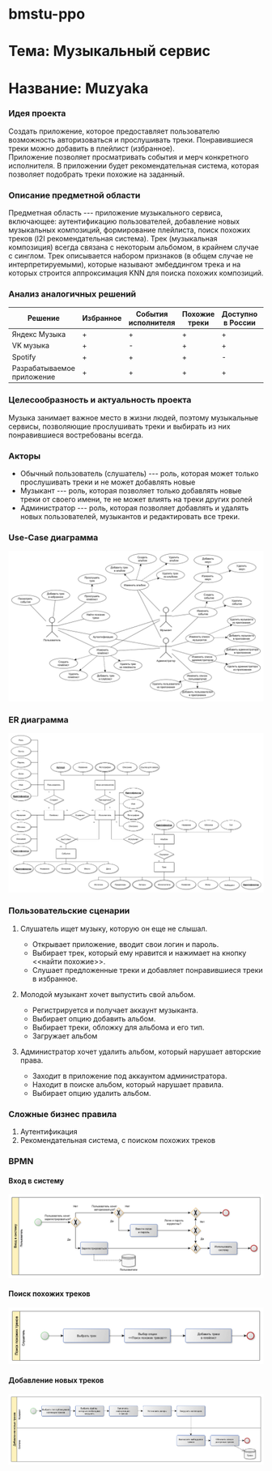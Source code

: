 # bmstu-ppo

# Тема: Музыкальный сервис

# Название: Muzyaka

### Идея проекта
Создать приложение, которое предоставляет пользователю возможность авторизоваться и прослушивать треки.
Понравившиеся треки можно добавить в плейлист (избранное).  
Приложение позволяет просматривать события и мерч конкретного исполнителя. В приложении будет рекомендательная система, которая позволяет подобрать треки похожие на заданный.

### Описание предметной области
Предметная область --- приложение музыкального сервиса, включающее: аутентификацию пользователей, добавление новых музыкальных композиций, формирование плейлиста, поиск похожих треков (I2I рекомендательная система). Трек (музыкальная композиция) всегда связана с некоторым альбомом, в крайнем случае с синглом. Трек описывается набором признаков (в общем случае не интерпретируемыми), которые называют эмбеддингом трека и на которых строится аппроксимация KNN для поиска похожих композиций.


### Анализ аналогичных решений

| Решение  | Избранное | События исполнителя | Похожие треки | Доступно в России | Мерч |
|----------|----------|----------| -- | - | - |
| Яндекс Музыка    | +   | + | + | + | - |
| VK музыка    | +   | -   | + | + | - |
| Spotify    | +   | + | + | - | + |
| Разрабатываемое приложение | + | + | + | + | + |


### Целесообразность и актуальность проекта
Музыка занимает важное место в жизни людей, поэтому музыкальные сервисы, позволяющие прослушивать треки и выбирать из них понравившиеся востребованы всегда.

### Акторы
- Обычный пользователь (слушатель) --- роль, которая может только прослушивать треки и не может добавлять новые
- Музыкант --- роль, которая позволяет только добавлять новые треки от своего имени, те не может влиять на треки других ролей
- Администратор --- роль, которая позволяет добавлять и удалять новых пользователей, музыкантов и редактировать все треки.

### Use-Case диаграмма
![usecase](./docs/usecase.png)

### ER диаграмма
![er](./docs/er.png)

### Пользовательские сценарии

1) Слушатель ищет музыку, которую он еще не слышал.
    
    * Открывает приложение, вводит свои логин и пароль.
    * Выбирает трек, который ему нравится и нажимает на кнопку <<найти похожие>>.
    * Слушает предложенные треки и добавляет понравившиеся треки в избранное.

2) Молодой музыкант хочет выпустить свой альбом.

    * Регистрируется и получает аккаунт музыканта.
    * Выбирает опцию добавить альбом.
    * Выбирает треки, обложку для альбома и его тип.
    * Загружает альбом

3) Администратор хочет удалить альбом, который нарушает авторские права.

    * Заходит в приложение под аккаунтом администратора.
    * Находит в поиске альбом, который нарушает правила.
    * Выбирает опцию удалить альбом.


### Сложные бизнес правила
1) Аутентификация
2) Рекомендательная система, с поиском похожих треков

### BPMN

#### Вход в систему
![auth](./docs/auth_bpmn.png)

#### Поиск похожих треков
![same](./docs/same_bpmn.png)

#### Добавление новых треков
![add](./docs/add_bpmn.png)
